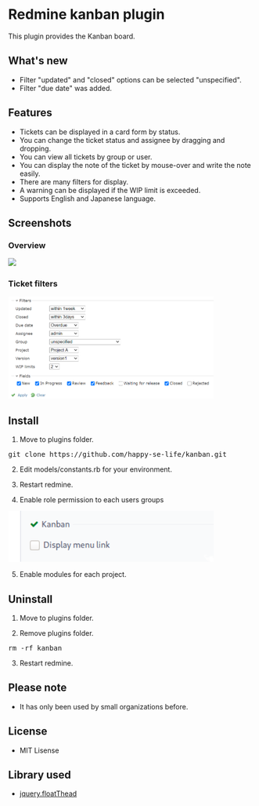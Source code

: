 # Redmine kanban plugin
This plugin provides the Kanban board.

## What's new
* Filter "updated" and "closed" options can be selected "unspecified".
* Filter "due date" was added.

## Features
* Tickets can be displayed in a card form by status.
* You can change the ticket status and assignee by dragging and dropping.
* You can view all tickets by group or user.
* You can display the note of the ticket by mouse-over and write the note easily.
* There are many filters for display.
* A warning can be displayed if the WIP limit is exceeded.
* Supports English and Japanese language.

## Screenshots

### Overview
<img src="./assets/images/kanban_board_ss.png" width="960px">

### Ticket filters
<img src="./assets/images/filters_ss.png" width="420px">

## Install

1. Move to plugins folder.
<pre>
git clone https://github.com/happy-se-life/kanban.git
</pre>

2. Edit models/constants.rb for your environment.

3. Restart redmine.

4. Enable role permission to each users groups

<img src="./assets/images/roles_management.png" width="420px">

5. Enable modules for each project.

## Uninstall

1. Move to plugins folder.

2. Remove plugins folder.
<pre>
rm -rf kanban
</pre>

3. Restart redmine.

## Please note
* It has only been used by small organizations before.

## License
* MIT Lisense

## Library used
* [jquery.floatThead](https://github.com/mkoryak/floatThead)
